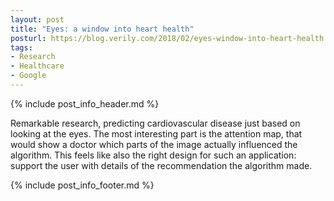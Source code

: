 ```yaml
---
layout: post
title: "Eyes: a window into heart health"
posturl: https://blog.verily.com/2018/02/eyes-window-into-heart-health.html
tags:
- Research
- Healthcare
- Google
---
```


{% include post_info_header.md %}

Remarkable research, predicting cardiovascular disease just based on looking at the eyes. The most interesting part is the attention map, that would show a doctor which parts of the image actually influenced the algorithm. This feels like also the right design for such an application: support the user with details of the recommendation the algorithm made.

<!--more-->
{% include post_info_footer.md %}
